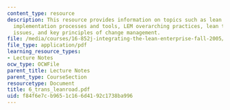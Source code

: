 ```yaml
---
content_type: resource
description: This resource provides information on topics such as lean enterprise
  implementation processes and tools, LEM overarching practices, lean transformation
  issues, and key principles of change management.
file: /media/courses/16-852j-integrating-the-lean-enterprise-fall-2005/f84f6e7cb9651c166d4192c1738ba996_6_trans_leanroad.pdf
file_type: application/pdf
learning_resource_types:
- Lecture Notes
ocw_type: OCWFile
parent_title: Lecture Notes
parent_type: CourseSection
resourcetype: Document
title: 6_trans_leanroad.pdf
uid: f84f6e7c-b965-1c16-6d41-92c1738ba996
---
```

